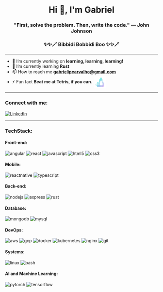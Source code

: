 <h1 align="center">Hi 👋, I'm Gabriel</h1>
<h3 align="center">"First, solve the problem. Then, write the code." — John Johnson</h3>
<h3 align="center">✨✨🪄 Bibbidi Bobbidi Boo ✨✨🪄</h3>

---

- 🔭 I’m currently working on **learning, learning, learning!**
- 🌱 I’m currently learning **Rust**
- 📫 How to reach me **gabrielipcarvalho@gmail.com**
- ⚡ Fun fact **Beat me at Tetris, if you can.** <img src="tetris.png" width="40" height="40" style="vertical-align: middle;" />

---

<h3 align="left">Connect with me:</h3>
<p align="left">
  <a href="https://linkedin.com/in/gabriel-ipcarvalho" target="blank"><img align="center" src="https://img.shields.io/badge/LinkedIn-%230077B5.svg?style=for-the-badge&logo=linkedin&logoColor=white" alt="LinkedIn" /></a>
</p>

---

<h3 align="left">TechStack:</h3>

<h4 align="left">Front-end:</h4>
<p align="left">
  <img src="https://img.shields.io/badge/Angular-DD0031?style=for-the-badge&logo=angular&logoColor=white" alt="angular" />
  <img src="https://img.shields.io/badge/React-20232A?style=for-the-badge&logo=react&logoColor=61DAFB" alt="react" />
  <img src="https://img.shields.io/badge/JavaScript-F7DF1E?style=for-the-badge&logo=javascript&logoColor=black" alt="javascript" />
  <img src="https://img.shields.io/badge/HTML5-E34F26?style=for-the-badge&logo=html5&logoColor=white" alt="html5" />
  <img src="https://img.shields.io/badge/CSS3-1572B6?style=for-the-badge&logo=css3&logoColor=white" alt="css3" />
</p>

<h4 align="left">Mobile:</h4>
<p align="left">
  <img src="https://img.shields.io/badge/React_Native-20232A?style=for-the-badge&logo=react&logoColor=61DAFB" alt="reactnative" />
  <img src="https://img.shields.io/badge/TypeScript-007ACC?style=for-the-badge&logo=typescript&logoColor=white" alt="typescript" />
</p>

<h4 align="left">Back-end:</h4>
<p align="left">
  <img src="https://img.shields.io/badge/Node.js-339933?style=for-the-badge&logo=nodedotjs&logoColor=white" alt="nodejs" />
  <img src="https://img.shields.io/badge/Express.js-404D59?style=for-the-badge" alt="express" />
  <img src="https://img.shields.io/badge/Rust-000000?style=for-the-badge&logo=rust&logoColor=white" alt="rust" />
</p>

<h4 align="left">Database:</h4>
<p align="left">
  <img src="https://img.shields.io/badge/MongoDB-4EA94B?style=for-the-badge&logo=mongodb&logoColor=white" alt="mongodb" />
  <img src="https://img.shields.io/badge/MySQL-4479A1?style=for-the-badge&logo=mysql&logoColor=white" alt="mysql" />
</p>

<h4 align="left">DevOps:</h4>
<p align="left">
  <img src="https://img.shields.io/badge/Amazon_AWS-232F3E?style=for-the-badge&logo=amazonaws&logoColor=white" alt="aws" />
  <img src="https://img.shields.io/badge/Google_Cloud-4285F4?style=for-the-badge&logo=googlecloud&logoColor=white" alt="gcp" />
  <img src="https://img.shields.io/badge/Docker-2496ED?style=for-the-badge&logo=docker&logoColor=white" alt="docker" />
  <img src="https://img.shields.io/badge/Kubernetes-326CE5?style=for-the-badge&logo=kubernetes&logoColor=white" alt="kubernetes" />
  <img src="https://img.shields.io/badge/Nginx-009639?style=for-the-badge&logo=nginx&logoColor=white" alt="nginx" />
  <img src="https://img.shields.io/badge/Git-F05032?style=for-the-badge&logo=git&logoColor=white" alt="git" />
</p>

<h4 align="left">Systems:</h4>
<p align="left">
  <img src="https://img.shields.io/badge/Linux-FCC624?style=for-the-badge&logo=linux&logoColor=black" alt="linux" />
  <img src="https://img.shields.io/badge/GNU_Bash-4EAA25?style=for-the-badge&logo=gnubash&logoColor=white" alt="bash" />
</p>

<h4 align="left">AI and Machine Learning:</h4>
<p align="left">
  <img src="https://img.shields.io/badge/PyTorch-EE4C2C?style=for-the-badge&logo=pytorch&logoColor=white" alt="pytorch" />
  <img src="https://img.shields.io/badge/TensorFlow-FF6F00?style=for-the-badge&logo=tensorflow&logoColor=white" alt="tensorflow" />
</p>
